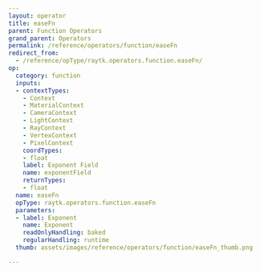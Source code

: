 ```yaml
---
layout: operator
title: easeFn
parent: Function Operators
grand_parent: Operators
permalink: /reference/operators/function/easeFn
redirect_from:
  - /reference/opType/raytk.operators.function.easeFn/
op:
  category: function
  inputs:
  - contextTypes:
    - Context
    - MaterialContext
    - CameraContext
    - LightContext
    - RayContext
    - VertexContext
    - PixelContext
    coordTypes:
    - float
    label: Exponent Field
    name: exponentField
    returnTypes:
    - float
  name: easeFn
  opType: raytk.operators.function.easeFn
  parameters:
  - label: Exponent
    name: Exponent
    readOnlyHandling: baked
    regularHandling: runtime
  thumb: assets/images/reference/operators/function/easeFn_thumb.png

---
```

